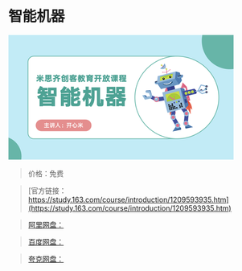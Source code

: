 # 智能机器

![img](../../../assets/study163/free/b10631e80674406a875b5550614403fc.PNG)

> 价格：免费

> [官方链接：https://study.163.com/course/introduction/1209593935.htm](https://study.163.com/course/introduction/1209593935.htm)

> [阿里网盘：]()

> [百度网盘：]()

> [夸克网盘：]()
